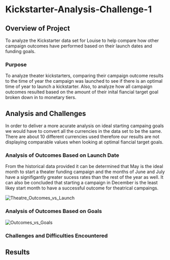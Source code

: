 # Kickstarter-Analysis-Challenge-1

## Overview of Project
To analyze the Kickstarter data set for Louise to help compare how other campaign outcomes have performed based on their launch dates and funding goals.

### Purpose
To analyze theater kickstarters, comparing their campaign outcome results to the time of year the campaign was launched to see if there is an optimal time of year to launch a kickstarter. Also, to analyze how all campaign outcomes resulted based on the amount of their inital fiancial target goal broken down in to monetary tiers. 

## Analysis and Challenges
In order to deliver a more acurate analysis on ideal starting campaing goals we would have to convert all the currencies in the data set to be the same. There are about 10 different currencies used therefore our results are not displaying comparable values when looking at optimal fiancial target goals.    

### Analysis of Outcomes Based on Launch Date
From the historical data provided it can be determined that May is the ideal month to start a theater funding campaign and the months of June and July have a signifigantly greater sucess rates than the rest of the year as well. It can also be concluded that starting a campaign in December is the least likey start month to have a successful outcome for theatrical campaings. 

![Theatre_Outcomes_vs_Launch](https://user-images.githubusercontent.com/95573310/196800803-ff92b8c7-486d-41c9-98da-f1d66fa6fb60.png)

### Analysis of Outcomes Based on Goals

![Outcomes_vs_Goals](https://user-images.githubusercontent.com/95573310/196800864-6dec906e-6643-47bc-b899-7277268fdcb8.png)

### Challenges and Difficulties Encountered

## Results
